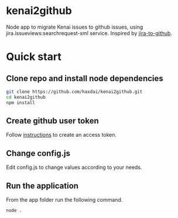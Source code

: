 # kenai2github
Node app to migrate Kenai issues to github issues, using jira.issueviews:searchrequest-xml service. Inspired by [jira-to-github](https://github.com/eveoh/jira-to-github).

# Quick start

## Clone repo and install node dependencies
````sh
git clone https://github.com/haxdai/kenai2github.git
cd kenai2github
npm install
````

## Create github user token
Follow [instructions](https://help.github.com/articles/creating-an-access-token-for-command-line-use/) to create an access token.

## Change config.js
Edit config.js to change values according to your needs.

## Run the application

From the app folder run the following command.
````sh
node .
````
